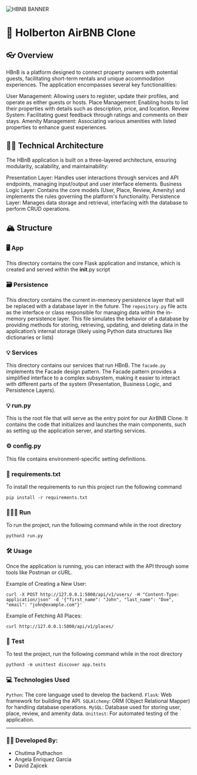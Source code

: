 
![HBNB BANNER](https://github.com/user-attachments/assets/26bfe7b6-cdf6-479a-90de-4d41d1bd740e)

# 🏨 Holberton AirBNB Clone

## 👓 Overview
HBnB is a platform designed to connect property owners with potential guests, facilitating short-term rentals and unique accommodation experiences. The application encompasses several key functionalities:

User Management: Allowing users to register, update their profiles, and operate as either guests or hosts. Place Management: Enabling hosts to list their properties with details such as description, price, and location. Review System: Facilitating guest feedback through ratings and comments on their stays. Amenity Management: Associating various amenities with listed properties to enhance guest experiences.

## 👩‍🏫 Technical Architecture
The HBnB application is built on a three-layered architecture, ensuring modularity, scalability, and maintainability:

Presentation Layer: Handles user interactions through services and API endpoints, managing input/output and user interface elements. Business Logic Layer: Contains the core models (User, Place, Review, Amenity) and implements the rules governing the platform's functionality. Persistence Layer: Manages data storage and retrieval, interfacing with the database to perform CRUD operations.

## 🏔 Structure

### 🖥 App
This directory contains the core Flask application and instance, which is created and served within the __init__.py script

### 🗃 Persistence
This directory contains the current in-memeory persistence layer that will be replaced with a database layer in the future. The `repository.py` file acts as the interface or class responsible for managing data within the in-memory persistence layer. This file simulates the behavior of a database by providing methods for storing, retrieving, updating, and deleting data in the application’s internal storage (likely using Python data structures like dictionaries or lists)

### 💡 Services
This directory contains our services that run HBnB. The `facade.py` implements the Facade design pattern. The Facade pattern provides a simplified interface to a complex subsystem, making it easier to interact with different parts of the system (Presentation, Business Logic, and Persistence Layers).

### 💡 run.py
This is the root file that will serve as the entry point for our AirBNB Clone. It contains the code that initializes and launches the main components, such as setting up the application server, and starting services.

### ⚙️ config.py
This file contains environment-specific setting definitions.

### 🔑 requirements.txt
To install the requirements to run this project run the following command
```
pip install -r requirements.txt
```

### 👷🏼‍♀️ Run
To run the project, run the following command while in the root directory
```
python3 run.py
```

### 🛠 Usage
Once the application is running, you can interact with the API through some tools like Postman or cURL.

Example of Creating a New User:
```
curl -X POST http://127.0.0.1:5000/api/v1/users/ -H "Content-Type: application/json" -d '{"first_name": "John", "last_name": "Doe", "email": "john@example.com"}'
```
Example of Fetching All Places:
```
curl http://127.0.0.1:5000/api/v1/places/
```

### 🌊 Test
To test the project, run the following command while in the root directory
```
python3 -m unittest discover app.tests
```

### 💻 Technologies Used
`Python`: The core language used to develop the backend.
`Flask`: Web framework for building the API.
`SQLAlchemy`: ORM (Object Relational Mapper) for handling database operations.
`MySQL`: Database used for storing user, place, review, and amenity data.
`Unittest`: For automated testing of the application.

-------------------------------------------------------------------------------------------------------------------------
### 🧑‍💻 Developed By:
* Chutima Puthachon
* Angela Enriquez Garcia
* David Zajicek
